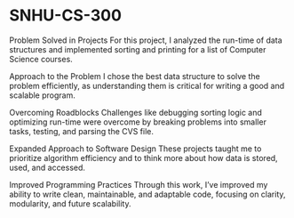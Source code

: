 # SNHU-CS-300


Problem Solved in Projects
For this project, I analyzed the run-time  of data structures and implemented sorting and printing for a list of Computer Science courses.

Approach to the Problem
I chose the best data structure to solve the problem efficiently, as understanding them is critical for writing a good and scalable program.

Overcoming Roadblocks
Challenges like debugging sorting logic and optimizing run-time were overcome by breaking problems into smaller tasks, testing, and parsing the CVS file.

Expanded Approach to Software Design
These projects taught me to prioritize algorithm efficiency and to think more about how data is stored, used, and accessed.

Improved Programming Practices
Through this work, I’ve improved my ability to write clean, maintainable, and adaptable code, focusing on clarity, modularity, and future scalability.

